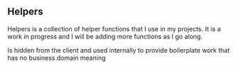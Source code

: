 ## Helpers

Helpers is a collection of helper functions that I use in my projects. It is a work in progress and I will be adding more functions as I go along.

Is hidden from the client and used internally to provide boilerplate work that has no business domain meaning
